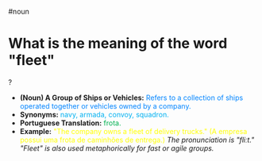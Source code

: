 #noun

# What is the meaning of the word "fleet"
?
* **(Noun) A Group of Ships or Vehicles:** <span style="color:rgb(0, 132, 255)">Refers to a collection of ships operated together or vehicles owned by a company.</span>
* **Synonyms:** <span style="color:rgb(0, 176, 240)">navy, armada, convoy, squadron.</span>
* **Portuguese Translation:** <span style="color:rgb(0, 176, 80)">frota.</span>
* **Example:** <span style="color:rgb(255, 255, 0)">"The company owns a fleet of delivery trucks." (A empresa possui uma frota de caminhões de entrega.)</span>
*The pronunciation is "fliːt." "Fleet" is also used metaphorically for fast or agile groups.*
<!--SR:!2025-07-12,3,230-->
